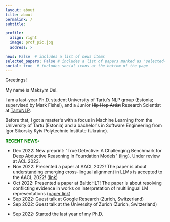 ```yaml
---
layout: about
title: about
permalink: /
subtitle: 

profile:
  align: right
  image: prof_pic.jpg
  address: >

news: False  # includes a list of news items
selected_papers: False # includes a list of papers marked as "selected={true}"
social: true  # includes social icons at the bottom of the page
---
```


Greetings! 

My name is Maksym Del. 

I am a last-year Ph.D. student University of Tartu's NLP group (Estonia; supervised by Mark Fishel), and a Junior ~~Hip Hop Artist~~ Research Scientist at [TartuNLP](http://tartunlp.ai). 

Before that, I got a master's with a focus in Machine Learning from the University of Tartu (Estonia) and a bachelor's in Software Engineering from Igor Sikorsky Kyiv Polytechnic Institute (Ukraine).

<b style="color:green">RECENT NEWS:</b>
* Dec 2022: New preprint: "True Detective: A Challenging Benchmark for Deep Abductive Reasoning in Foundation Models" ([ling](https://arxiv.org/pdf/2212.10114)). Under review at ACL 2023.
* Nov 2022: Presented a paper at AACL 2022! The paper is about understanding emerging cross-lingual alignment in LLMs is accepted to the AACL 2022! ([link](https://aclanthology.org/2022.aacl-main.15/)) 
* Oct 2022: Presented a paper at BalticHLT! The paper is about resolving conflicting evidence in works on interpretation of multilingual LM representations ([paper link](https://arxiv.org/abs/2109.01207))
* Sep 2022: Guest talk at Google Research (Zurich, Switzerland)
* Sep 2022: Guest talk at the University of Zurich (Zurich, Switzerland)
<!-- * Sep 2022: The paper about understanding emerging cross-lingual alignment in LLMs is accepted to the AACL 2022! ([link](https://aclanthology.org/2022.aacl-main.15/)) -->
* Sep 2022: Started the last year of my Ph.D. 

<!-- <b style="color:red">NLP INTERNSHIP:</b>
* I am <b>graduating</b> in 2023 and looking for the <b>NLP Research Internship!</b> <br />
* My **research interests** include Large Language Models, Machine Reasoning, Argumentation, Dialogue Agents, and more. <br />
* The paper of mine is [this ACL publication](https://aclanthology.org/2022.aacl-main.15/) (Accepted at AACL 2022). <br />
* Speaking of **skills**, I am fluent in the PyTorch ecosystem, I like to train deep neural nets, and I am able to independently conduct research from start to finish. <br />
* Please write to `maksym.del @ gmail.com` so I can send you my **full CV**. 
 -->

